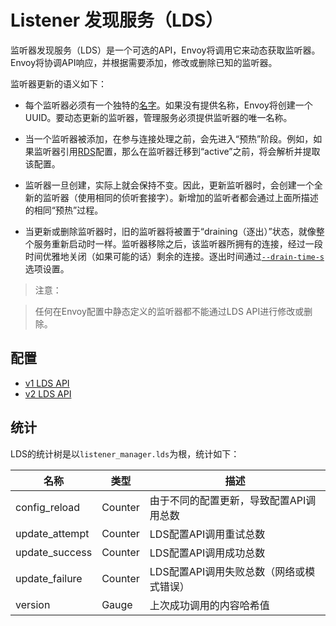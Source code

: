 # Listener 发现服务（LDS）

监听器发现服务（LDS）是一个可选的API，Envoy将调用它来动态获取监听器。Envoy将协调API响应，并根据需要添加，修改或删除已知的监听器。

监听器更新的语义如下：

- 每个监听器必须有一个独特的[名字](../../api-v1/listeners/listeners.md#config-listeners-name)。如果没有提供名称，Envoy将创建一个UUID。要动态更新的监听器，管理服务必须提供监听器的唯一名称。

- 当一个监听器被添加，在参与连接处理之前，会先进入“预热”阶段。例如，如果监听器引用[RDS](../http_conn_man/rds.md#config-http-conn-man-rds)配置，那么在监听器迁移到“active”之前，将会解析并提取该配置。

- 监听器一旦创建，实际上就会保持不变。因此，更新监听器时，会创建一个全新的监听器（使用相同的侦听套接字）。新增加的监听者都会通过上面所描述的相同“预热”过程。

- 当更新或删除监听器时，旧的监听器将被置于“draining（逐出）”状态，就像整个服务重新启动时一样。监听器移除之后，该监听器所拥有的连接，经过一段时间优雅地关闭（如果可能的话）剩余的连接。逐出时间通过[`--drain-time-s`](../../operations/cli.md#cmdoption-drain-time-s)选项设置。

> 注意：

>   任何在Envoy配置中静态定义的监听器都不能通过LDS API进行修改或删除。

## 配置

- [v1 LDS API](../../api-v1/listeners/lds.md#config-listeners-lds-v1)
- [v2 LDS API](../overview/v2_overview.md#v2-grpc-streaming-endpoints)

## 统计

LDS的统计树是以`listener_manager.lds`为根，统计如下：

|	名称	|	类型	|	描述	|
|	 -----------------------	|	 -----------------------	|	 -----------------------	|
|	config_reload	|	Counter	|	由于不同的配置更新，导致配置API调用总数	|
|	update_attempt	|	Counter	|	LDS配置API调用重试总数	|
|	update_success	|	Counter	|	LDS配置API调用成功总数	|
|	update_failure	|	Counter	|	LDS配置API调用失败总数（网络或模式错误）	|
|	version	|	Gauge	|	上次成功调用的内容哈希值	|

